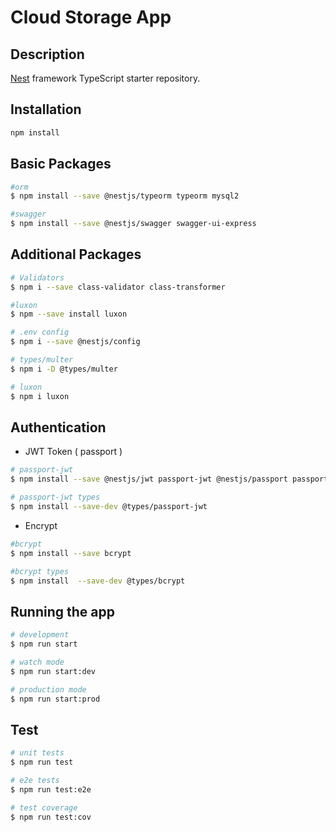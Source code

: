 # Cloud Storage App

## Description

[Nest](https://github.com/nestjs/nest) framework TypeScript starter repository.

## Installation

```bash
npm install
```

## Basic Packages

```bash
#orm
$ npm install --save @nestjs/typeorm typeorm mysql2

#swagger
$ npm install --save @nestjs/swagger swagger-ui-express
```

## Additional Packages

```bash
# Validators
$ npm i --save class-validator class-transformer

#luxon
$ npm --save install luxon

# .env config
$ npm i --save @nestjs/config

# types/multer
$ npm i -D @types/multer

# luxon
$ npm i luxon
```

## Authentication

- JWT Token ( passport )

```bash
# passport-jwt
$ npm install --save @nestjs/jwt passport-jwt @nestjs/passport passport

# passport-jwt types
$ npm install --save-dev @types/passport-jwt
```

- Encrypt

```bash
#bcrypt
$ npm install --save bcrypt

#bcrypt types
$ npm install  --save-dev @types/bcrypt
```

## Running the app

```bash
# development
$ npm run start

# watch mode
$ npm run start:dev

# production mode
$ npm run start:prod
```

## Test

```bash
# unit tests
$ npm run test

# e2e tests
$ npm run test:e2e

# test coverage
$ npm run test:cov
```
